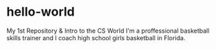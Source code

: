 # hello-world
My 1st Repository &amp; Intro to the CS World
I'm a proffessional basketball skills trainer and I coach high school girls basketball in Florida. 
